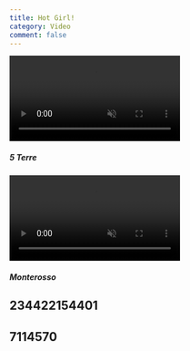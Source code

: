 ```yaml
---
title: Hot Girl!
category: Video
comment: false
---
```


<div class="w3-row-padding w3-margin-top">
  <div class="w3-third">
    <div class="w3-card">
<video width="300" preload="none" autoplay="" muted="" loop="" playsinline="" webkit-playsinline="">
  <source src="//cloud.video.alibaba.com/play/u/2153292369/p/1/e/6/t/1/d/hd/234422154401.mp4"></video>
      <div class="w3-container">
        <h5>5 Terre</h5>
      </div>
    </div>
  </div>

  <div class="w3-third">
    <div class="w3-card">
<video width="300" preload="none" autoplay="" muted="" loop="" playsinline="" webkit-playsinline="">
  <source src="{{site.url}}{{site.baseurl}}/src/assets/img/pexels-anthony-shkraba-7114570.mp4"></video>
      <div class="w3-container">
        <h5>Monterosso</h5>
      </div>
    </div>
  </div>

## 234422154401

## 7114570

